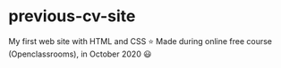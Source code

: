 # previous-cv-site
My first web site with HTML and CSS ⭐
Made during online free course (Openclassrooms), in October 2020 😃
